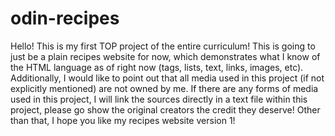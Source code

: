 # odin-recipes

Hello! This is my first TOP project of the entire curriculum! This is going to just be a plain recipes website for now, which demonstrates what I know of the HTML language as of right now (tags, lists, text, links, images, etc). Additionally, I would like to point out that all media used in this project (if not explicitly mentioned) are not owned by me. If there are any forms of media used in this project, I will link the sources directly in a text file within this project, please go show the original creators the credit they deserve! Other than that, I hope you like my recipes website version 1!